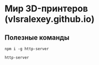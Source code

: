 # Мир 3D-принтеров (vlsralexey.github.io)

## Полезные команды
```
npm i -g http-server
```
```
http-server
```
